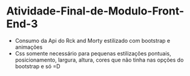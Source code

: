 # Atividade-Final-de-Modulo-Front-End-3

- Consumo da Api do Rck and Morty estilizado com bootstrap e animações
- Css somente necessário para pequenas estilizações pontuais, posicionamento, largura, altura, cores que não tinha nas opções do bootstrap e só =D

